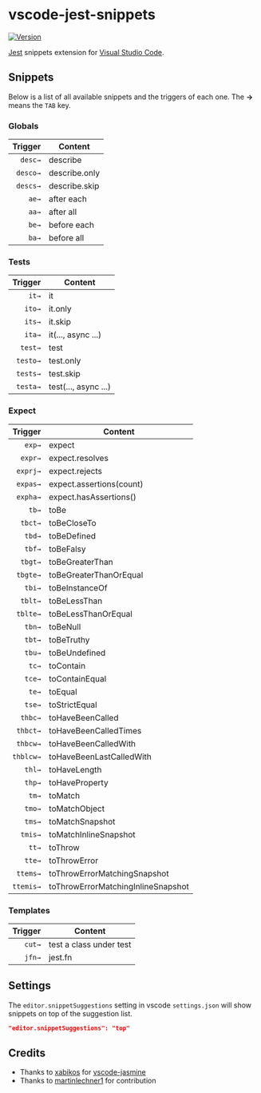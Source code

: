 # vscode-jest-snippets

[![Version](https://vsmarketplacebadge.apphb.com/version/andys8.jest-snippets.svg)](https://marketplace.visualstudio.com/items?itemName=andys8.jest-snippets)

[Jest](https://facebook.github.io/jest) snippets extension for [Visual Studio Code](https://code.visualstudio.com/).

## Snippets

Below is a list of all available snippets and the triggers of each one. The **→** means the `TAB` key.

### Globals

| Trigger  | Content       |
| -------: | ------------- |
| `desc→`  | describe      |
| `desco→` | describe.only |
| `descs→` | describe.skip |
| `ae→`    | after each    |
| `aa→`    | after all     |
| `be→`    | before each   |
| `ba→`    | before all    |

### Tests

| Trigger  | Content              |
| -------: | -------------------- |
| `it→`    | it                   |
| `ito→`   | it.only              |
| `its→`   | it.skip              |
| `ita→`   | it(..., async ...)   |
| `test→`  | test                 |
| `testo→` | test.only            |
| `tests→` | test.skip            |
| `testa→` | test(..., async ...) |

### Expect

| Trigger   | Content                            |
| --------: | ---------------------------------- |
| `exp→`    | expect                             |
| `expr→`   | expect.resolves                    |
| `exprj→`  | expect.rejects                     |
| `expas→`  | expect.assertions(count)           |
| `expha→`  | expect.hasAssertions()             |
| `tb→`     | toBe                               |
| `tbct→`   | toBeCloseTo                        |
| `tbd→`    | toBeDefined                        |
| `tbf→`    | toBeFalsy                          |
| `tbgt→`   | toBeGreaterThan                    |
| `tbgte→`  | toBeGreaterThanOrEqual             |
| `tbi→`    | toBeInstanceOf                     |
| `tblt→`   | toBeLessThan                       |
| `tblte→`  | toBeLessThanOrEqual                |
| `tbn→`    | toBeNull                           |
| `tbt→`    | toBeTruthy                         |
| `tbu→`    | toBeUndefined                      |
| `tc→`     | toContain                          |
| `tce→`    | toContainEqual                     |
| `te→`     | toEqual                            |
| `tse→`    | toStrictEqual                      |
| `thbc→`   | toHaveBeenCalled                   |
| `thbct→`  | toHaveBeenCalledTimes              |
| `thbcw→`  | toHaveBeenCalledWith               |
| `thblcw→` | toHaveBeenLastCalledWith           |
| `thl→`    | toHaveLength                       |
| `thp→`    | toHaveProperty                     |
| `tm→`     | toMatch                            |
| `tmo→`    | toMatchObject                      |
| `tms→`    | toMatchSnapshot                    |
| `tmis→`   | toMatchInlineSnapshot              |
| `tt→`     | toThrow                            |
| `tte→`    | toThrowError                       |
| `ttems→`  | toThrowErrorMatchingSnapshot       |
| `ttemis→` | toThrowErrorMatchingInlineSnapshot |

### Templates

| Trigger | Content                 |
| ------: | ----------------------- |
| `cut→`  | test a class under test |
| `jfn→`  | jest.fn                 |

## Settings

The `editor.snippetSuggestions` setting in vscode `settings.json` will show snippets on top of the suggestion list.

```json
"editor.snippetSuggestions": "top"
```

## Credits

- Thanks to [xabikos](https://github.com/xabikos) for [vscode-jasmine](https://github.com/xabikos/vscode-jasmine)
- Thanks to [martinlechner1](https://github.com/martinlechner1) for contribution
